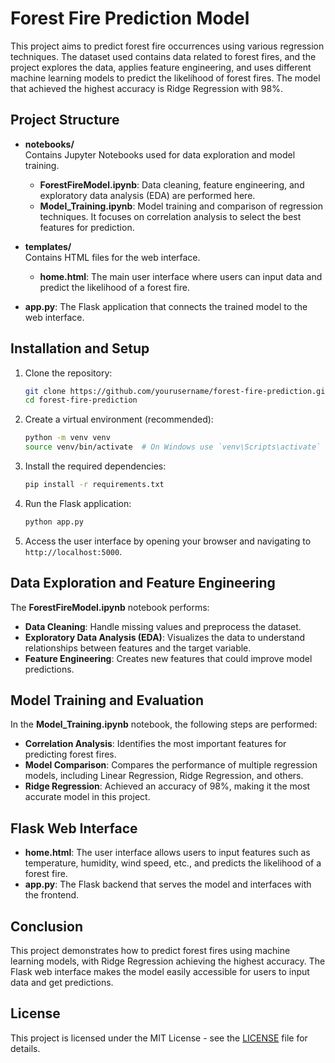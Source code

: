 # Forest Fire Prediction Model

This project aims to predict forest fire occurrences using various regression techniques. The dataset used contains data related to forest fires, and the project explores the data, applies feature engineering, and uses different machine learning models to predict the likelihood of forest fires. The model that achieved the highest accuracy is Ridge Regression with 98%.

## Project Structure

- **notebooks/**  
  Contains Jupyter Notebooks used for data exploration and model training.
  - **ForestFireModel.ipynb**: Data cleaning, feature engineering, and exploratory data analysis (EDA) are performed here.
  - **Model_Training.ipynb**: Model training and comparison of regression techniques. It focuses on correlation analysis to select the best features for prediction.

- **templates/**  
  Contains HTML files for the web interface.
  - **home.html**: The main user interface where users can input data and predict the likelihood of a forest fire.

- **app.py**: The Flask application that connects the trained model to the web interface.

## Installation and Setup

1. Clone the repository:
    ```bash
    git clone https://github.com/yourusername/forest-fire-prediction.git
    cd forest-fire-prediction
    ```

2. Create a virtual environment (recommended):
    ```bash
    python -m venv venv
    source venv/bin/activate  # On Windows use `venv\Scripts\activate`
    ```

3. Install the required dependencies:
    ```bash
    pip install -r requirements.txt
    ```

4. Run the Flask application:
    ```bash
    python app.py
    ```

5. Access the user interface by opening your browser and navigating to `http://localhost:5000`.

## Data Exploration and Feature Engineering

The **ForestFireModel.ipynb** notebook performs:

- **Data Cleaning**: Handle missing values and preprocess the dataset.
- **Exploratory Data Analysis (EDA)**: Visualizes the data to understand relationships between features and the target variable.
- **Feature Engineering**: Creates new features that could improve model predictions.

## Model Training and Evaluation

In the **Model_Training.ipynb** notebook, the following steps are performed:

- **Correlation Analysis**: Identifies the most important features for predicting forest fires.
- **Model Comparison**: Compares the performance of multiple regression models, including Linear Regression, Ridge Regression, and others.
- **Ridge Regression**: Achieved an accuracy of 98%, making it the most accurate model in this project.

## Flask Web Interface

- **home.html**: The user interface allows users to input features such as temperature, humidity, wind speed, etc., and predicts the likelihood of a forest fire.
- **app.py**: The Flask backend that serves the model and interfaces with the frontend.

## Conclusion

This project demonstrates how to predict forest fires using machine learning models, with Ridge Regression achieving the highest accuracy. The Flask web interface makes the model easily accessible for users to input data and get predictions.

## License

This project is licensed under the MIT License - see the [LICENSE](LICENSE) file for details.
